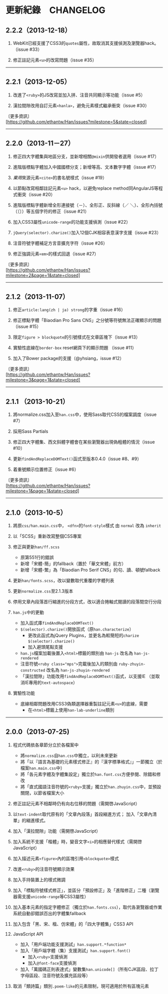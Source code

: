 
更新紀錄　CHANGELOG
===

2.2.2（2013-12-18）
---
1. WebKit已經支援了CSS3的`quotes`屬性，故取消其支援偵測及瀏覽器hack。（issue #33）

2. 修正註記元素`<u>`的改寫問題（issue #35）



* * *

2.2.1（2013-12-05）
---
1. 改進了`<ruby>`的JS改寫並加入拼、注音共同顯示等功能（issue #5）

2. 漢拉間隙改用自訂元素`<hanla>`，避免元素樣式繼承衝突（issue #30）

〔更多資訊〕   
[https://github.com/ethantw/Han/issues?milestone=5&state=closed]



* * *

2.2.0（2013-11－27）
---
1. 修正四大字體集與地區分支，並新增相關`@mixin`供開發者選用（issue #17）

2. 進階版標點字體加入中國國標分支；新增等高、文本數字字體（issue #17）

3. *棄用*來源元素`<cite>`的書名號樣式（issue #19）

4. 以節點改寫相鄰註記元素`<u>` hack，以避免replace method同AngularJS等程式衝突（issue #20）

5. 進階版標點字體新增全形連接號（－）、全形正、反斜線（／ ＼）、全形內括號（〔〕）等五個字符的修正（issue #21）

6. 加入CSS3屬性`unicode-range`的功能支援偵測（issue #22）

7. `jQuery(selector).charize()`加入12個CJK相容表意漢字支援（issue #23）

8. 注音符號字體補足方言音擴充字符（issue #26）

9. 修正強調元素`<em>`的樣式回退（issue #27）


〔更多資訊〕  
[https://github.com/ethantw/Han/issues?milestone=2&page=1&state=closed]



* * *

2.1.2（2013-11-07）
---
1. 修正`article:lang(zh | ja) strong`的字重（issue #16）

2. 修正標點字體「Biaodian Pro Sans CNS」之分號等符號無法正確顯示的問題（issue #15）

3. 限定`figure > blockquote`的引號樣式在文章區塊下（issue #13）

4. 實驗性底線在`border-box` reset網頁下的顯示問題
（issue #11）

5. 加入了Bower package的支援（@yhsiang，issue #12）


〔更多資訊〕  
[https://github.com/ethantw/Han/issues?milestone=3&page=1&state=closed]



* * *

2.1.1 （2013-10-21）
---
1. 將normalize.css加入至`han.css`中，使用Sass取代CSS的檔案調度（issue #7）

2. 採用Sass Partials

3. 修正四大字體集、西文斜體字體會在某些瀏覽器出現偽粗體的情況（issue #10）

4. 更新`findAndReplaceDOMText()`函式至版本0.4.0（issue #8、#9）

5. 着重號顯示位置修正（issue #6）


〔更多資訊〕  
[https://github.com/ethantw/Han/issues?milestone=1&page=1&state=closed]



* * *

2.1.0（2013-10-5）
---
1. 將原`css/han.main.css`中，
     `<dfn>`的`font-style`樣式
   由
     `normal`
   改為
     `inherit`

2. 以「SCSS」重新改寫整個CSS專案

3. 修正與更新`han/ff.scss`
    * 原第551行的錯誤
    * 新增「宋體-簡」的fallback（置於「華文宋體」前方）
    * 新增「宋體-繁」為「Biaodian Pro Serif CNS」的句、讀、頓號fallback


4. 更新`han/fonts.scss`，改以變數取代重覆的字體列表
 
5. 更新`normalize.css`至2.1.3版本

6. 停用文章內段落首行縮進的分段方式，改以適合捲軸式閱讀的段落間空行分段

7. `han.js`中的更動
	* 加入函式庫`findAndReplaceDOMText()`
	* `$(selector).charize()`開放函式（原`han.characterize`）
		* 更改此函式為jQuery Plugins，並更名為較簡短的`charize`
		    `$(selector).charize()`
		* 加入避頭尾點支援
	* `han.js`檔案加載後置入`<html>`標籤的類別由
		`han-js`
      改名為
        `han-js-rendered`
	* 注音符號`<ruby class="mps">`完載後加入的類別由
	  	`ruby-zhuyin-constructed`
	  改名為
	    `han-js-zhuyin-rendered`
	* 「漢拉間隙」功能改用`findAndReplaceDOMText()`函式，以支援IE
	  （並取消IE專用的`text-autospace`）


8. 實驗性功能
	* 底線相鄰問題改用CSS3偽類選擇器重製註記元素`<u>`的底線，需要
  		* 在`<html>`標籤上使用`han-lab-underline`類別



* * *

2.0.0（2013-07-25)
---

1. 程式代碼依各章節分立於各檔案中
	* 將`normalize.css`自`han.css`中獨立，以利未來更新
	* 將「以『語言為基礎的元素樣式修正』的『漢字標準格式』」一節獨立（於檔案`han.main.css`中）
	* 將「各元素字體及字體集設定」獨立於`han.font.css`方便參閱、除錯和修改
	* 將「直式國語注音符號的`<ruby>`支援」獨立於`han.zhuyin.css`中，並預設關閉，以節省檔案大小


2. 修正註記元素不相鄰時仍有向右位移的問題（需開啓JavaScript）

3. 以`text-indent`取代原有的「文章內段落」首段縮進方式；
   加入「文章內清單」的縮進樣式。

4. 加入「漢拉間隙」功能（需開啓JavaScript）

5. 加入系統不支援「楷體」時，變音文字`<i>`的相應替代樣式（需開啓JavaScript）

6. 加入描述元素`<figure>`內的區塊引用`<blockquote>`樣式

7. 改進`<ruby>`的注音符號顯示效果

8. 加入手持裝置上的樣式微調

9. 加入「標點符號樣式修正」，並區分「預設修正」及「進階修正」二種（瀏覽器需支援`unicode-range`等CSS3屬性）

10. 加入基本元素的指定字體修正（獨立於`han.fonts.css`），取代各瀏覽器或作業系統自動卻錯誤百出的字體集fallback

11. 加入包含「黑、宋、楷、仿宋體」的「四大字體集」CSS3 API

12. JavaScript API
	* 加入「用戶端功能支援測試」`han.support.*function*`
	* 加入「用戶端字體（集）支援測試」`han.support.font()`
		* 加入`<ruby>`支援偵測
		* 加入`@font-face`支援偵測
	* 加入「萬國碼正則表達式」變數集`han.unicode[]`（所有CJK區段、拉丁字母區段、注音符號及擴充區段等）


13. 取消「類詩篇」類別`.poem-like`的元素限制，現可適用於所有區塊元素





